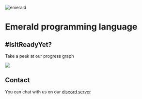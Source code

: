 <!--![](https://i.imgur.com/PoeRKRk.png)-->
![emerald](https://i.imgur.com/Nn1YBim.png)

# Emerald programming language

## #IsItReadyYet?

Take a peek at our progress graph

![](https://i.imgur.com/KI6OzLq.png)

## Contact

You can chat with us on our [discord server](https://discordapp.com/invite/km4d79B)